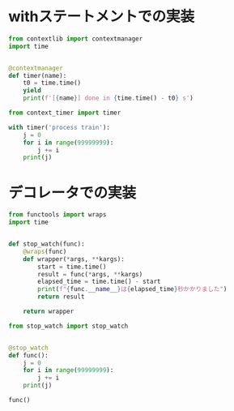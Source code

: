 # withステートメントでの実装

```python:context_timer.py
from contextlib import contextmanager
import time


@contextmanager
def timer(name):
    t0 = time.time()
    yield
    print(f'[{name}] done in {time.time() - t0} s')
```

```python:main.py
from context_timer import timer

with timer('process train'):
    j = 0
    for i in range(99999999):
        j += i
    print(j)
```


# デコレータでの実装
```python:stop_watch.py
from functools import wraps
import time


def stop_watch(func):
    @wraps(func)
    def wrapper(*args, **kargs):
        start = time.time()
        result = func(*args, **kargs)
        elapsed_time = time.time() - start
        print(f"{func.__name__}は{elapsed_time}秒かかりました")
        return result

    return wrapper
```
```python:main.py
from stop_watch import stop_watch


@stop_watch
def func():
    j = 0
    for i in range(99999999):
        j += i
    print(j)

func()
```
